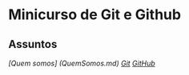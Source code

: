 # Minicurso de Git e Github

## Assuntos
*[Quem somos] (QuemSomos.md)*
*[Git](Git.md)*
*[GitHub](GitHub.md)*